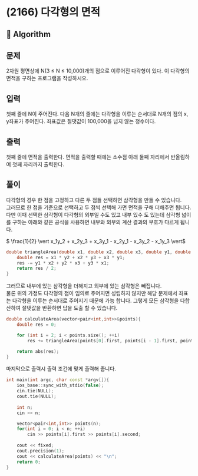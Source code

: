 # (2166) 다각형의 면적
## :100: Algorithm
## 문제
2차원 평면상에 N(3 ≤ N ≤ 10,000)개의 점으로 이루어진 다각형이 있다. 이 다각형의 면적을 구하는 프로그램을 작성하시오.

## 입력
첫째 줄에 N이 주어진다. 다음 N개의 줄에는 다각형을 이루는 순서대로 N개의 점의 x, y좌표가 주어진다. 좌표값은 절댓값이 100,000을 넘지 않는 정수이다.

## 출력
첫째 줄에 면적을 출력한다. 면적을 출력할 때에는 소수점 아래 둘째 자리에서 반올림하여 첫째 자리까지 출력한다.

## 풀이
다각형의 경우 한 점을 고정하고 다른 두 점들 선택하면 삼각형을 만들 수 있습니다.  
그러므로 한 점을 기준으로 선택하고 두 점씩 선택해 가면 면적을 구해 더해주면 됩니다.  
다만 이때 선택한 삼각형이 다각형의 외부일 수도 있고 내부 있수 도 있는데 삼각형 넓이를 구하는 아래와 같은 공식을 사용하면 내부와 외부의 계산 결과의 부호가 다르게 됩니다.  

$ \frac{1}{2} \vert x_1y_2 + x_2y_3 + x_3y_1 - x_2y_1 - x_3y_2 - x_1y_3 \vert$

```cpp
double triangleArea(double x1, double x2, double x3, double y1, double y2, double y3){
	double res = x1 * y2 + x2 * y3 + x3 * y1;
	res -= y1 * x2 + y2 * x3 + y3 * x1;
	return res / 2;
}
```

그러므로 내부에 있는 삼각형을 더해지고 외부에 있는 삼각형은 빼집니다.  
물론 위의 가정도 다각형의 점이 임의로 주어지면 성립하지 않지만 해당 문제에서 좌표는 다각형을 이루는 순서대로 주어지기 때문에 가능 합니다.
그렇게 모든 삼각형을 다합산하여 절댓값을 반환하면 답을 도출 할 수 있습니다.

```cpp
double calculateArea(vector<pair<int,int>>&points){
    double res = 0;

    for (int i = 2; i < points.size(); ++i)
		res += triangleArea(points[0].first, points[i - 1].first, points[i].first, points[0].second, points[i - 1].second, points[i].second);

    return abs(res);
}
```

마지막으로 출력시 출력 조건에 맞게 출력해 줍니다.

```cpp
int main(int argc, char const *argv[]){
    ios_base::sync_with_stdio(false);
    cin.tie(NULL);
    cout.tie(NULL);
    
    int n;
    cin >> n;

    vector<pair<int,int>> points(n);
    for(int i = 0; i < n; ++i)
        cin >> points[i].first >> points[i].second;
    
    cout << fixed;
    cout.precision(1);
    cout << calculateArea(points) << "\n";
    return 0;
}
```